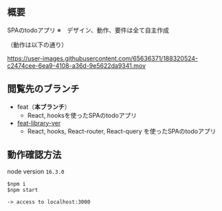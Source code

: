 ## 概要
SPAのtodoアプリ
※　デザイン、動作、要件は全て自主作成

（動作は以下の通り）

https://user-images.githubusercontent.com/65636371/188320524-c2474cee-6ea9-4108-a36d-9e5622da9341.mov


## 閲覧先のブランチ
- feat（**本ブランチ**）
  - React, hooksを使ったSPAのtodoアプリ
- [feat-library-ver](https://github.com/kdi0618/react-training/tree/feat-library-ver)
  - React, hooks, React-router, React-query を使ったSPAのtodoアプリ

## 動作確認方法
node version `16.3.0`

```
$npm i
$npm start

-> access to localhost:3000
```
